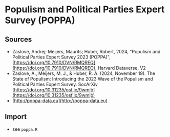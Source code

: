 # Populism and Political Parties Expert Survey (POPPA)

## Sources

- Zaslove, Andrej; Meijers, Maurits; Huber, Robert, 2024, "Populism and Political Parties Expert Survey 2023 (POPPA)", [https://doi.org/10.7910/DVN/RMQREQ](https://doi.org/10.7910/DVN/RMQREQ), Harvard Dataverse, V2
- Zaslove, A., Meijers, M. J., & Huber, R. A. (2024, November 19). The State of Populism: Introducing the 2023 Wave of the Populism and Political Parties Expert Survey. SocArXiv [https://doi.org/10.31235/osf.io/9wmjb](https://doi.org/10.31235/osf.io/9wmjb)
- [http://poppa-data.eu](http://poppa-data.eu)

## Import

- see `poppa.R`
